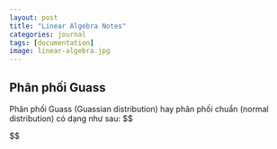 ```yaml
---
layout: post
title: "Linear Algebra Notes"
categories: journal
tags: [documentation]
image: linear-algebra.jpg
---
```

## Phân phối Guass 
Phân phối Guass (Guassian distribution) hay phân phối chuẩn (normal distribution) có dạng như sau:
$$

$$
<!--stackedit_data:
eyJoaXN0b3J5IjpbNjM4MTUzMjBdfQ==
-->